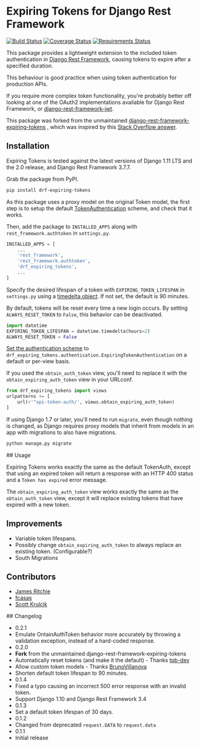 # Expiring Tokens for Django Rest Framework

[![Build Status](https://travis-ci.org/skrulcik/drf-expiring-tokens.svg?branch=master)](https://travis-ci.org/skrulcik/drf-expiring-tokens)
[![Coverage Status](https://coveralls.io/repos/github/skrulcik/drf-expiring-tokens/badge.svg?branch=master)](https://coveralls.io/github/skrulcik/drf-expiring-tokens?branch=master)
[![Requirements Status](https://requires.io/github/skrulcik/drf-expiring-tokens/requirements.svg?branch=master)](https://requires.io/github/skrulcik/drf-expiring-tokens/requirements/?branch=master)

This package provides a lightweight extension to the included token
authentication in [Django Rest
Framework](http://www.django-rest-framework.org/), causing tokens to expire
after a specified duration.

This behaviour is good practice when using token authentication for production
APIs.

If you require more complex token functionality, you're probably better off
looking at one of the OAuth2 implementations available for Django Rest
Framework, or
[django-rest-framework-jwt](http://getblimp.github.io/django-rest-framework-jwt/).

This package was forked from the unmaintained
[django-rest-framework-expiring-tokens](https://github.com/JamesRitchie/django-rest-framework-expiring-tokens)
, which was inspired by this [Stack Overflow
answer](http://stackoverflow.com/a/15380732).

## Installation

Expiring Tokens is tested against the latest versions of Django 1.11 LTS and
the 2.0 release, and Django Rest Framework 3.7.7.

Grab the package from PyPI.

```zsh
pip install drf-expiring-tokens
```

As this package uses a proxy model on the original Token model, the first step
is to setup the default
[TokenAuthentication](http://www.django-rest-framework.org/api-guide/authentication/#tokenauthentication)
scheme, and check that it works.

Then, add the package to `INSTALLED_APPS` along with `rest_framework.authtoken`
in `settings.py`.

```python
INSTALLED_APPS = [
    ...
    'rest_framework',
    'rest_framework.authtoken',
    'drf_expiring_tokens',
    ...
]
```

Specify the desired lifespan of a token with `EXPIRING_TOKEN_LIFESPAN` in
`settings.py` using a [timedelta
object](https://docs.python.org/2/library/datetime.html#timedelta-objects).  If
not set, the default is 90 minutes.

By default, tokens will be reset every time a new login occurs. By setting
`ALWAYS_RESET_TOKEN` to `False`, this behavior can be deactivated.

```python
import datetime
EXPIRING_TOKEN_LIFESPAN = datetime.timedelta(hours=2)
ALWAYS_RESET_TOKEN = False
```

[Set the authentication scheme](http://www.django-rest-framework.org/api-guide/authentication/#setting-the-authentication-scheme) to `drf_expiring_tokens.authentication.ExpiringTokenAuthentication`
on a default or per-view basis.

If you used the `obtain_auth_token` view, you'll need to replace it with the  `obtain_expiring_auth_token` view in your URLconf.

```python
from drf_expiring_tokens import views
urlpatterns += [
    url(r'^api-token-auth/', views.obtain_expiring_auth_token)
]
```

If using Django 1.7 or later, you'll need to run `migrate`, even though nothing
is changed, as Django requires proxy models that inherit from models in an
app with migrations to also have migrations.

```zsh
python manage.py migrate
```

## Usage

Expiring Tokens works exactly the same as the default TokenAuth, except that using an expired token will return a response with an HTTP 400 status and a `Token has expired` error message.

The `obtain_expiring_auth_token` view works exactly the same as the `obtain_auth_token` view, except it will replace existing tokens that have expired with a new token.

## Improvements

 * Variable token lifespans.
 * Possibly change `obtain_expiring_auth_token` to always replace an existing token. (Configurable?)
 * South Migrations

## Contributors

 * [James Ritchie](https://github.com/JamesRitchie)
 * [fcasas](https://github.com/fcasas)
 * [Scott Krulcik](https://github.com/skrulcik)

## Changelog

 * 0.2.1
  * Emulate OntainAuthToken behavior more accurately by throwing a validation
      exception, instead of a hard-coded response.
 * 0.2.0
  * **Fork** from the unmaintained django-rest-framework-expiring-tokens
  * Automatically reset tokens (and make it the default) - Thanks
      [tpb-dev](https://github.com/tpb-dev)
  * Allow custom token models - Thanks
      [BrunoVillanova](https://github.com/BrunoVillanova)
  * Shorten default token lifespan to 90 minutes.
 * 0.1.4
  * Fixed a typo causing an incorrect 500 error response with an invalid token.
  * Support Django 1.10 and Django Rest Framework 3.4
 * 0.1.3
  * Set a default token lifespan of 30 days.
 * 0.1.2
  * Changed from deprecated `request.DATA` to `request.data`
 * 0.1.1
  * Initial release
